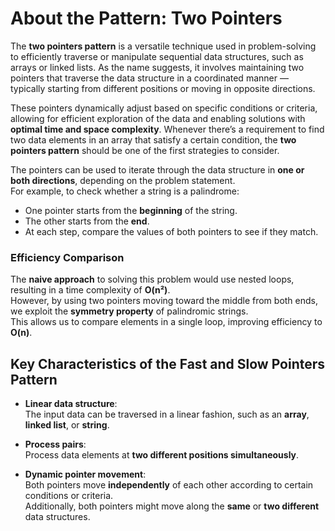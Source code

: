 # About the Pattern: Two Pointers

The **two pointers pattern** is a versatile technique used in problem-solving to efficiently traverse or manipulate sequential data structures, such as arrays or linked lists. As the name suggests, it involves maintaining two pointers that traverse the data structure in a coordinated manner — typically starting from different positions or moving in opposite directions.

These pointers dynamically adjust based on specific conditions or criteria, allowing for efficient exploration of the data and enabling solutions with **optimal time and space complexity**. Whenever there’s a requirement to find two data elements in an array that satisfy a certain condition, the **two pointers pattern** should be one of the first strategies to consider.

The pointers can be used to iterate through the data structure in **one or both directions**, depending on the problem statement.  
For example, to check whether a string is a palindrome:

- One pointer starts from the **beginning** of the string.
- The other starts from the **end**.
- At each step, compare the values of both pointers to see if they match.

### Efficiency Comparison

The **naive approach** to solving this problem would use nested loops, resulting in a time complexity of **O(n²)**.  
However, by using two pointers moving toward the middle from both ends, we exploit the **symmetry property** of palindromic strings.  
This allows us to compare elements in a single loop, improving efficiency to **O(n)**.

## Key Characteristics of the Fast and Slow Pointers Pattern

- **Linear data structure**:  
  The input data can be traversed in a linear fashion, such as an **array**, **linked list**, or **string**.

- **Process pairs**:  
  Process data elements at **two different positions simultaneously**.

- **Dynamic pointer movement**:  
  Both pointers move **independently** of each other according to certain conditions or criteria.  
  Additionally, both pointers might move along the **same** or **two different** data structures.

